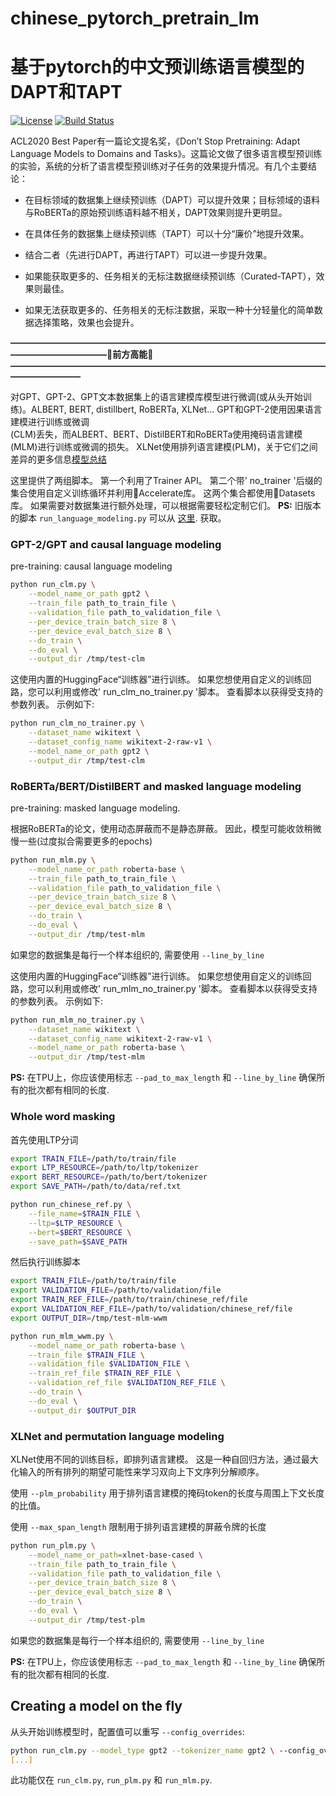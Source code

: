 # chinese_pytorch_pretrain_lm
# 基于pytorch的中文预训练语言模型的DAPT和TAPT
[![License](https://img.shields.io/badge/license-Apache%202-green.svg)](https://www.apache.org/licenses/LICENSE-2.0)
[![Build Status](https://travis-ci.org/xialonghua/kotmvp.svg?branch=master)](https://travis-ci.org/xialonghua/kotmvp) 

ACL2020 Best Paper有一篇论文提名奖，《Don’t Stop Pretraining: Adapt Language Models to Domains and Tasks》。这篇论文做了很多语言模型预训练的实验，系统的分析了语言模型预训练对子任务的效果提升情况。有几个主要结论：
* 在目标领域的数据集上继续预训练（DAPT）可以提升效果；目标领域的语料与RoBERTa的原始预训练语料越不相关，DAPT效果则提升更明显。

* 在具体任务的数据集上继续预训练（TAPT）可以十分“廉价”地提升效果。

* 结合二者（先进行DAPT，再进行TAPT）可以进一步提升效果。

* 如果能获取更多的、任务相关的无标注数据继续预训练（Curated-TAPT），效果则最佳。

* 如果无法获取更多的、任务相关的无标注数据，采取一种十分轻量化的简单数据选择策略，效果也会提升。

**———————————————————————————————————————————————🤗前方高能🤗————————————————————————————————————————————**

对GPT、GPT-2、GPT文本数据集上的语言建模库模型进行微调(或从头开始训练)。ALBERT, BERT, distillbert, RoBERTa, XLNet… GPT和GPT-2使用因果语言建模进行训练或微调  
(CLM)丢失，而ALBERT、BERT、DistilBERT和RoBERTa使用掩码语言建模(MLM)进行训练或微调的损失。 XLNet使用排列语言建模(PLM)，关于它们之间差异的更多信息[模型总结](https://huggingface.co/transformers/model_summary.html)

这里提供了两组脚本。 第一个利用了Trainer API。 第二个带' no_trainer '后缀的集合使用自定义训练循环并利用🤗Accelerate库。 这两个集合都使用🤗Datasets库。 如果需要对数据集进行额外处理，可以根据需要轻松定制它们。
**PS:** 旧版本的脚本 `run_language_modeling.py` 可以从 [这里](https://github.com/huggingface/transformers/blob/main/examples/legacy/run_language_modeling.py). 获取。

### GPT-2/GPT and causal language modeling
pre-training: causal language modeling

```bash
python run_clm.py \
    --model_name_or_path gpt2 \
    --train_file path_to_train_file \
    --validation_file path_to_validation_file \
    --per_device_train_batch_size 8 \
    --per_device_eval_batch_size 8 \
    --do_train \
    --do_eval \
    --output_dir /tmp/test-clm
```

这使用内置的HuggingFace“训练器”进行训练。 如果您想使用自定义的训练回路，您可以利用或修改' run_clm_no_trainer.py '脚本。 查看脚本以获得受支持的参数列表。 示例如下: 

```bash
python run_clm_no_trainer.py \
    --dataset_name wikitext \
    --dataset_config_name wikitext-2-raw-v1 \
    --model_name_or_path gpt2 \
    --output_dir /tmp/test-clm
```

### RoBERTa/BERT/DistilBERT and masked language modeling

pre-training: masked language modeling.

根据RoBERTa的论文，使用动态屏蔽而不是静态屏蔽。 因此，模型可能收敛稍微慢一些(过度拟合需要更多的epochs)


```bash
python run_mlm.py \
    --model_name_or_path roberta-base \
    --train_file path_to_train_file \
    --validation_file path_to_validation_file \
    --per_device_train_batch_size 8 \
    --per_device_eval_batch_size 8 \
    --do_train \
    --do_eval \
    --output_dir /tmp/test-mlm
```

如果您的数据集是每行一个样本组织的, 需要使用 `--line_by_line` 

这使用内置的HuggingFace“训练器”进行训练。 如果您想使用自定义的训练回路，您可以利用或修改' run_mlm_no_trainer.py '脚本。 查看脚本以获得受支持的参数列表。 示例如下: 

```bash
python run_mlm_no_trainer.py \
    --dataset_name wikitext \
    --dataset_config_name wikitext-2-raw-v1 \
    --model_name_or_path roberta-base \
    --output_dir /tmp/test-mlm
```

**PS:** 在TPU上，你应该使用标志 `--pad_to_max_length` 和 `--line_by_line` 确保所有的批次都有相同的长度.
 

### Whole word masking

首先使用LTP分词

```bash
export TRAIN_FILE=/path/to/train/file
export LTP_RESOURCE=/path/to/ltp/tokenizer
export BERT_RESOURCE=/path/to/bert/tokenizer
export SAVE_PATH=/path/to/data/ref.txt

python run_chinese_ref.py \
    --file_name=$TRAIN_FILE \
    --ltp=$LTP_RESOURCE \
    --bert=$BERT_RESOURCE \
    --save_path=$SAVE_PATH
```
然后执行训练脚本

```bash
export TRAIN_FILE=/path/to/train/file
export VALIDATION_FILE=/path/to/validation/file
export TRAIN_REF_FILE=/path/to/train/chinese_ref/file
export VALIDATION_REF_FILE=/path/to/validation/chinese_ref/file
export OUTPUT_DIR=/tmp/test-mlm-wwm

python run_mlm_wwm.py \
    --model_name_or_path roberta-base \
    --train_file $TRAIN_FILE \
    --validation_file $VALIDATION_FILE \
    --train_ref_file $TRAIN_REF_FILE \
    --validation_ref_file $VALIDATION_REF_FILE \
    --do_train \
    --do_eval \
    --output_dir $OUTPUT_DIR
```

### XLNet and permutation language modeling

XLNet使用不同的训练目标，即排列语言建模。 这是一种自回归方法，通过最大化输入的所有排列的期望可能性来学习双向上下文序列分解顺序。

使用 `--plm_probability` 用于排列语言建模的掩码token的长度与周围上下文长度的比值。

使用 `--max_span_length` 限制用于排列语言建模的屏蔽令牌的长度

```bash
python run_plm.py \
    --model_name_or_path=xlnet-base-cased \
    --train_file path_to_train_file \
    --validation_file path_to_validation_file \
    --per_device_train_batch_size 8 \
    --per_device_eval_batch_size 8 \
    --do_train \
    --do_eval \
    --output_dir /tmp/test-plm
```

如果您的数据集是每行一个样本组织的, 需要使用 `--line_by_line` 

**PS:** 在TPU上，你应该使用标志 `--pad_to_max_length` 和 `--line_by_line` 确保所有的批次都有相同的长度.


## Creating a model on the fly

从头开始训练模型时，配置值可以重写  `--config_overrides`:


```bash
python run_clm.py --model_type gpt2 --tokenizer_name gpt2 \ --config_overrides="n_embd=1024,n_head=16,n_layer=48,n_positions=102" \
[...]
```

此功能仅在 `run_clm.py`, `run_plm.py` 和 `run_mlm.py`.




